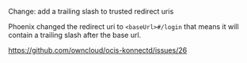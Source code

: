 Change: add a trailing slash to trusted redirect uris

Phoenix changed the redirect uri to `<baseUrl>#/login` that means it will contain a trailing slash after the base url.

https://github.com/owncloud/ocis-konnectd/issues/26
